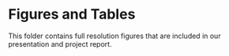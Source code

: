 # Figures and Tables

This folder contains full resolution figures that are included in our presentation and project report. 
